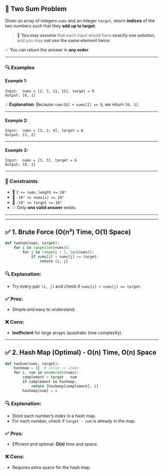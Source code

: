 ## 🧮 Two Sum Problem

Given an array of integers `nums` and an integer `target`, return **indices** of the two numbers such that they **add up to target**.

> 🎯 **You may assume** that each input would have **exactly one solution**, and you may **not use the same element twice**.

✅ You can return the answer in **any order**.

---

### 🔍 Examples

#### Example 1:
```
Input:  nums = [2, 7, 11, 15], target = 9  
Output: [0, 1]  
```
💡 **Explanation**: Because `nums[0] + nums[1] == 9`, we return `[0, 1]`.

---

#### Example 2:
```
Input:  nums = [3, 2, 4], target = 6  
Output: [1, 2]
```

---

#### Example 3:
```
Input:  nums = [3, 3], target = 6  
Output: [0, 1]
```

---

### 📌 Constraints
- 🧩 `2 <= nums.length <= 10⁴`
- 🔢 `-10⁹ <= nums[i] <= 10⁹`
- 🎯 `-10⁹ <= target <= 10⁹`
- ✅ Only **one valid answer** exists.

---
---

## ✅ 1. Brute Force (O(n²) Time, O(1) Space)

```python
def twoSum(nums, target):
    for i in range(len(nums)):
        for j in range(i + 1, len(nums)):
            if nums[i] + nums[j] == target:
                return [i, j]
```

### 🔍 Explanation:
- Try every pair `(i, j)` and check if `nums[i] + nums[j] == target`.

### ✅ Pros:
- Simple and easy to understand.

### ❌ Cons:
- **Inefficient** for large arrays (quadratic time complexity).

---

## ✅ 2. Hash Map (Optimal) - O(n) Time, O(n) Space

```python
def twoSum(nums, target):
    hashmap = {}  # value -> index
    for i, num in enumerate(nums):
        complement = target - num
        if complement in hashmap:
            return [hashmap[complement], i]
        hashmap[num] = i
```

### 🔍 Explanation:
- Store each number’s index in a hash map.
- For each number, check if `target - num` is already in the map.

### ✅ Pros:
- Efficient and optimal: **O(n)** time and space.

### ❌ Cons:
- Requires extra space for the hash map.
